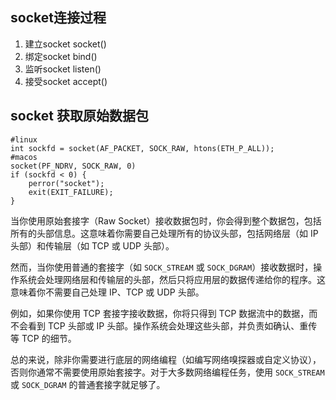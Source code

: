 ## socket连接过程

1. 建立socket  socket()
2. 绑定socket  bind()
3. 监听socket  listen()
4. 接受socket  accept()

## socket 获取原始数据包

```
#linux
int sockfd = socket(AF_PACKET, SOCK_RAW, htons(ETH_P_ALL));
#macos
socket(PF_NDRV, SOCK_RAW, 0)
if (sockfd < 0) {
    perror("socket");
    exit(EXIT_FAILURE);
}
```

当你使用原始套接字（Raw Socket）接收数据包时，你会得到整个数据包，包括所有的头部信息。这意味着你需要自己处理所有的协议头部，包括网络层（如 IP 头部）和传输层（如 TCP 或 UDP 头部）。

然而，当你使用普通的套接字（如 `SOCK_STREAM` 或 `SOCK_DGRAM`）接收数据时，操作系统会处理网络层和传输层的头部，然后只将应用层的数据传递给你的程序。这意味着你不需要自己处理 IP、TCP 或 UDP 头部。

例如，如果你使用 TCP 套接字接收数据，你将只得到 TCP 数据流中的数据，而不会看到 TCP 头部或 IP 头部。操作系统会处理这些头部，并负责如确认、重传等 TCP 的细节。

总的来说，除非你需要进行底层的网络编程（如编写网络嗅探器或自定义协议），否则你通常不需要使用原始套接字。对于大多数网络编程任务，使用 `SOCK_STREAM` 或 `SOCK_DGRAM` 的普通套接字就足够了。
